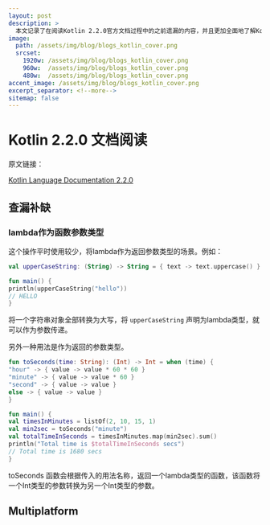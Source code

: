 ```yaml
---
layout: post
description: > 
  本文记录了在阅读Kotlin 2.2.0官方文档过程中的之前遗漏的内容，并且更加全面地了解Kotlin编译器的跨平台相关内容
image: 
  path: /assets/img/blog/blogs_kotlin_cover.png
  srcset: 
    1920w: /assets/img/blog/blogs_kotlin_cover.png
    960w:  /assets/img/blog/blogs_kotlin_cover.png
    480w:  /assets/img/blog/blogs_kotlin_cover.png
accent_image: /assets/img/blog/blogs_kotlin_cover.png
excerpt_separator: <!--more-->
sitemap: false
---
```

# Kotlin 2.2.0 文档阅读
原文链接：

[Kotlin Language Documentation 2.2.0](https://kotlinlang.org/docs/kotlin-reference.pdf)

## 查漏补缺
### lambda作为函数参数类型
这个操作平时使用较少，将lambda作为返回参数类型的场景。例如：

```kotlin
val upperCaseString: (String) -> String = { text -> text.uppercase() }

fun main() {
println(upperCaseString("hello"))
// HELLO
}
```

将一个字符串对象全部转换为大写，将 `upperCaseString` 声明为lambda类型，就可以作为参数传递。

另外一种用法是作为返回的参数类型。

```kotlin
fun toSeconds(time: String): (Int) -> Int = when (time) {
"hour" -> { value -> value * 60 * 60 }
"minute" -> { value -> value * 60 }
"second" -> { value -> value }
else -> { value -> value }
}

fun main() {
val timesInMinutes = listOf(2, 10, 15, 1)
val min2sec = toSeconds("minute")
val totalTimeInSeconds = timesInMinutes.map(min2sec).sum()
println("Total time is $totalTimeInSeconds secs")
// Total time is 1680 secs
}
```

toSeconds 函数会根据传入的用法名称，返回一个lambda类型的函数，该函数将一个Int类型的参数转换为另一个Int类型的参数。

## Multiplatform
